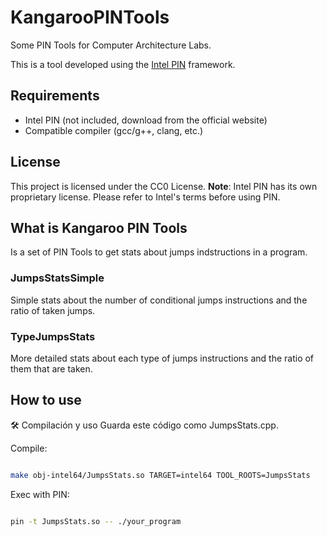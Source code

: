 # KangarooPINTools
Some PIN Tools for Computer Architecture Labs.

This is a tool developed using the [Intel PIN](https://www.intel.com/content/www/us/en/developer/tools/pin.html) framework.

## Requirements

- Intel PIN (not included, download from the official website)
- Compatible compiler (gcc/g++, clang, etc.)

## License

This project is licensed under the CC0 License.
**Note**: Intel PIN has its own proprietary license. Please refer to Intel's terms before using PIN.


## What is Kangaroo PIN Tools
Is a set of PIN Tools to get stats about jumps indstructions in a program.

### JumpsStatsSimple
Simple stats about the number of conditional jumps instructions and the ratio of taken jumps.

### TypeJumpsStats
More detailed stats about each type of jumps instructions and the ratio of them that are taken.

## How to use

🛠️ Compilación y uso
Guarda este código como JumpsStats.cpp.

Compile:
```bash

make obj-intel64/JumpsStats.so TARGET=intel64 TOOL_ROOTS=JumpsStats
```

Exec with PIN:
```bash

pin -t JumpsStats.so -- ./your_program

```
